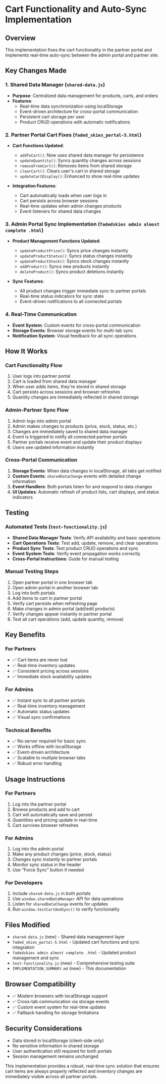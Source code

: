 # Cart Functionality and Auto-Sync Implementation

## Overview
This implementation fixes the cart functionality in the partner portal and implements real-time auto-sync between the admin portal and partner site.

## Key Changes Made

### 1. Shared Data Manager (`shared-data.js`)
- **Purpose**: Centralized data management for products, carts, and orders
- **Features**:
  - Real-time data synchronization using localStorage
  - Event-driven architecture for cross-portal communication
  - Persistent cart storage per user
  - Product CRUD operations with automatic notifications

### 2. Partner Portal Cart Fixes (`faded_skies_portal-5.html`)
- **Cart Functions Updated**:
  - `addToCart()`: Now uses shared data manager for persistence
  - `updateQuantity()`: Syncs quantity changes across sessions
  - `removeFromCart()`: Removes items from shared storage
  - `clearCart()`: Clears user's cart in shared storage
  - `updateCartDisplay()`: Enhanced to show real-time updates

- **Integration Features**:
  - Cart automatically loads when user logs in
  - Cart persists across browser sessions
  - Real-time updates when admin changes products
  - Event listeners for shared data changes

### 3. Admin Portal Sync Implementation (`fadedskies admin almost complete .html`)
- **Product Management Functions Updated**:
  - `updateProductPrice()`: Syncs price changes instantly
  - `updateProductStatus()`: Syncs status changes instantly
  - `updateProductStock()`: Syncs stock changes instantly
  - `addProduct()`: Syncs new products instantly
  - `deleteProduct()`: Syncs product deletions instantly

- **Sync Features**:
  - All product changes trigger immediate sync to partner portals
  - Real-time status indicators for sync state
  - Event-driven notifications to all connected portals

### 4. Real-Time Communication
- **Event System**: Custom events for cross-portal communication
- **Storage Events**: Browser storage events for multi-tab sync
- **Notification System**: Visual feedback for all sync operations

## How It Works

### Cart Functionality Flow
1. User logs into partner portal
2. Cart is loaded from shared data manager
3. When user adds items, they're stored in shared storage
4. Cart persists across sessions and browser refreshes
5. Quantity changes are immediately reflected in shared storage

### Admin-Partner Sync Flow
1. Admin logs into admin portal
2. Admin makes changes to products (price, stock, status, etc.)
3. Changes are immediately saved to shared data manager
4. Event is triggered to notify all connected partner portals
5. Partner portals receive event and update their product displays
6. Users see updated information instantly

### Cross-Portal Communication
1. **Storage Events**: When data changes in localStorage, all tabs get notified
2. **Custom Events**: `sharedDataChange` events with detailed change information
3. **Event Handlers**: Both portals listen for and respond to data changes
4. **UI Updates**: Automatic refresh of product lists, cart displays, and status indicators

## Testing

### Automated Tests (`test-functionality.js`)
- **Shared Data Manager Tests**: Verify API availability and basic operations
- **Cart Operations Tests**: Test add, update, remove, and clear operations
- **Product Sync Tests**: Test product CRUD operations and sync
- **Event System Tests**: Verify event propagation works correctly
- **Cross-Portal Instructions**: Guide for manual testing

### Manual Testing Steps
1. Open partner portal in one browser tab
2. Open admin portal in another browser tab
3. Log into both portals
4. Add items to cart in partner portal
5. Verify cart persists when refreshing page
6. Make changes in admin portal (add/edit products)
7. Verify changes appear instantly in partner portal
8. Test all cart operations (add, update quantity, remove)

## Key Benefits

### For Partners
- ✅ Cart items are never lost
- ✅ Real-time inventory updates
- ✅ Consistent pricing across sessions
- ✅ Immediate stock availability updates

### For Admins
- ✅ Instant sync to all partner portals
- ✅ Real-time inventory management
- ✅ Automatic status updates
- ✅ Visual sync confirmations

### Technical Benefits
- ✅ No server required for basic sync
- ✅ Works offline with localStorage
- ✅ Event-driven architecture
- ✅ Scalable to multiple browser tabs
- ✅ Robust error handling

## Usage Instructions

### For Partners
1. Log into the partner portal
2. Browse products and add to cart
3. Cart will automatically save and persist
4. Quantities and pricing update in real-time
5. Cart survives browser refreshes

### For Admins
1. Log into the admin portal
2. Make any product changes (price, stock, status)
3. Changes sync instantly to partner portals
4. Monitor sync status in the header
5. Use "Force Sync" button if needed

### For Developers
1. Include `shared-data.js` in both portals
2. Use `window.sharedDataManager` API for data operations
3. Listen for `sharedDataChange` events for updates
4. Run `window.testCartAndSync()` to verify functionality

## Files Modified
- `shared-data.js` (new) - Shared data management layer
- `faded_skies_portal-5.html` - Updated cart functions and sync integration
- `fadedskies admin almost complete .html` - Updated product management and sync
- `test-functionality.js` (new) - Comprehensive testing suite
- `IMPLEMENTATION_SUMMARY.md` (new) - This documentation

## Browser Compatibility
- ✅ Modern browsers with localStorage support
- ✅ Cross-tab communication via storage events
- ✅ Custom event system for real-time updates
- ✅ Fallback handling for storage limitations

## Security Considerations
- Data stored in localStorage (client-side only)
- No sensitive information in shared storage
- User authentication still required for both portals
- Session management remains unchanged

This implementation provides a robust, real-time sync solution that ensures cart items are always properly reflected and inventory changes are immediately visible across all partner portals.
